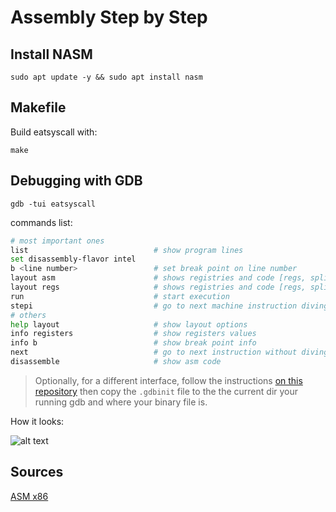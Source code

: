# Assembly Step by Step

## Install NASM

`sudo apt update -y && sudo apt install nasm`

## Makefile

Build eatsyscall with:

`make`

## Debugging with GDB

`gdb -tui eatsyscall`

commands list:

```sh
# most important ones
list                            # show program lines
set disassembly-flavor intel
b <line number>                 # set break point on line number
layout asm                      # shows registries and code [regs, split, src, asm]
layout regs                     # shows registries and code [regs, split, src, asm]
run                             # start execution
stepi                           # go to next machine instruction diving into functions (goes one by one)
# others
help layout                     # show layout options
info registers                  # show registers values
info b                          # show break point info
next                            # go to next instruction without diving into functions
disassemble                     # show asm code
```

> Optionally, for a different interface, follow the instructions [on this repository](https://github.com/lariskovski/gdb-config-files/tree/master) then copy the `.gdbinit` file to the the current dir your running gdb and where your binary file is.

How it looks:

![alt text](image.png)

## Sources

[ASM x86](https://gist.github.com/yellowbyte/d91da3c3b0bc3ee6d1d1ac5327b1b4b2)